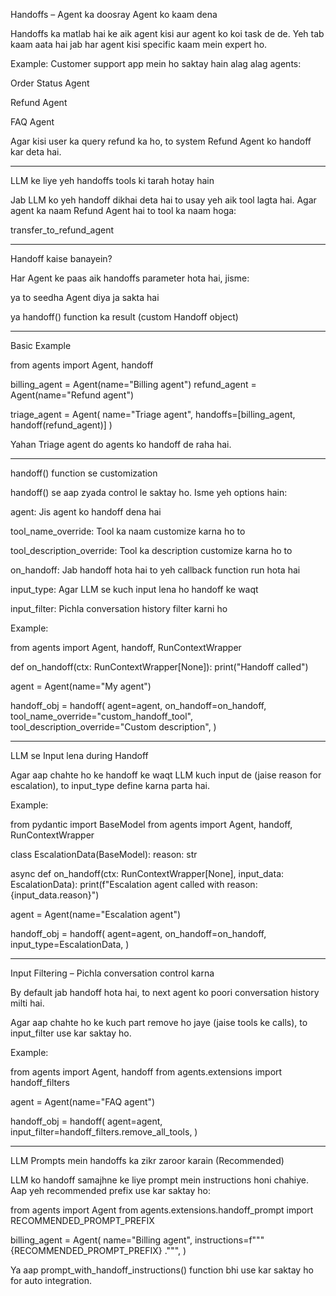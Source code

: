 
Handoffs – Agent ka doosray Agent ko kaam dena

Handoffs ka matlab hai ke aik agent kisi aur agent ko koi task de de. Yeh tab kaam aata hai jab har agent kisi specific kaam mein expert ho.

Example:
Customer support app mein ho saktay hain alag alag agents:

Order Status Agent

Refund Agent

FAQ Agent


Agar kisi user ka query refund ka ho, to system Refund Agent ko handoff kar deta hai.


---

LLM ke liye yeh handoffs tools ki tarah hotay hain

Jab LLM ko yeh handoff dikhai deta hai to usay yeh aik tool lagta hai.
Agar agent ka naam Refund Agent hai to tool ka naam hoga:

transfer_to_refund_agent


---

Handoff kaise banayein?

Har Agent ke paas aik handoffs parameter hota hai, jisme:

ya to seedha Agent diya ja sakta hai

ya handoff() function ka result (custom Handoff object)



---

Basic Example

from agents import Agent, handoff

billing_agent = Agent(name="Billing agent")
refund_agent = Agent(name="Refund agent")

triage_agent = Agent(
    name="Triage agent", 
    handoffs=[billing_agent, handoff(refund_agent)]
)

Yahan Triage agent do agents ko handoff de raha hai.


---

handoff() function se customization

handoff() se aap zyada control le saktay ho. Isme yeh options hain:

agent: Jis agent ko handoff dena hai

tool_name_override: Tool ka naam customize karna ho to

tool_description_override: Tool ka description customize karna ho to

on_handoff: Jab handoff hota hai to yeh callback function run hota hai

input_type: Agar LLM se kuch input lena ho handoff ke waqt

input_filter: Pichla conversation history filter karni ho


Example:

from agents import Agent, handoff, RunContextWrapper

def on_handoff(ctx: RunContextWrapper[None]):
    print("Handoff called")

agent = Agent(name="My agent")

handoff_obj = handoff(
    agent=agent,
    on_handoff=on_handoff,
    tool_name_override="custom_handoff_tool",
    tool_description_override="Custom description",
)


---

LLM se Input lena during Handoff

Agar aap chahte ho ke handoff ke waqt LLM kuch input de (jaise reason for escalation), to input_type define karna parta hai.

Example:

from pydantic import BaseModel
from agents import Agent, handoff, RunContextWrapper

class EscalationData(BaseModel):
    reason: str

async def on_handoff(ctx: RunContextWrapper[None], input_data: EscalationData):
    print(f"Escalation agent called with reason: {input_data.reason}")

agent = Agent(name="Escalation agent")

handoff_obj = handoff(
    agent=agent,
    on_handoff=on_handoff,
    input_type=EscalationData,
)


---

Input Filtering – Pichla conversation control karna

By default jab handoff hota hai, to next agent ko poori conversation history milti hai.

Agar aap chahte ho ke kuch part remove ho jaye (jaise tools ke calls), to input_filter use kar saktay ho.

Example:

from agents import Agent, handoff
from agents.extensions import handoff_filters

agent = Agent(name="FAQ agent")

handoff_obj = handoff(
    agent=agent,
    input_filter=handoff_filters.remove_all_tools,
)


---

LLM Prompts mein handoffs ka zikr zaroor karain (Recommended)

LLM ko handoff samajhne ke liye prompt mein instructions honi chahiye.
Aap yeh recommended prefix use kar saktay ho:

from agents import Agent
from agents.extensions.handoff_prompt import RECOMMENDED_PROMPT_PREFIX

billing_agent = Agent(
    name="Billing agent",
    instructions=f"""{RECOMMENDED_PROMPT_PREFIX}
    <Yahan baqi ka apna prompt likhein>.""",
)

Ya aap prompt_with_handoff_instructions() function bhi use kar saktay ho for auto integration.

